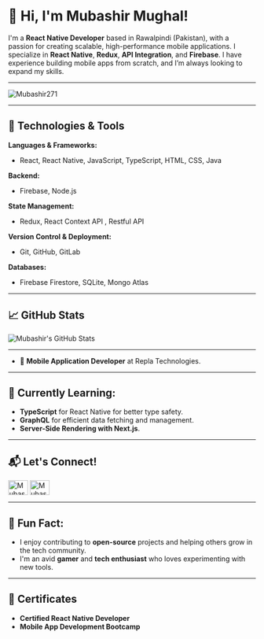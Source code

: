 # 👋 Hi, I'm Mubashir Mughal!

I'm a **React Native Developer** based in Rawalpindi (Pakistan), with a passion for creating scalable, high-performance mobile applications. I specialize in **React Native**, **Redux**, **API Integration**, and **Firebase**. I have experience building mobile apps from scratch, and I’m always looking to expand my skills.

---
<p align="left"> <img src="https://komarev.com/ghpvc/?username=Mubashir271&label=Profile%20views&color=0e75b6&style=flat" alt="Mubashir271" /> </p>

---

## 🔧 Technologies & Tools

**Languages & Frameworks:**
- React, React Native, JavaScript, TypeScript, HTML, CSS, Java 

**Backend:**
- Firebase, Node.js

**State Management:**
- Redux, React Context API , Restful API

**Version Control & Deployment:**
- Git, GitHub, GitLab

**Databases:**
- Firebase Firestore, SQLite, Mongo Atlas

---

## 📈 GitHub Stats

![Mubashir's GitHub Stats](https://github-readme-stats.vercel.app/api?username=Mubashir271&show_icons=true&count_private=true&hide=prs&hide_title=true)

---

- 💼 **Mobile Application Developer** at Repla Technologies.

---

## 🌱 Currently Learning:

- **TypeScript** for React Native for better type safety.
- **GraphQL** for efficient data fetching and management.
- **Server-Side Rendering with Next.js**.

---

## 📬 Let's Connect!

<p align="left">
<a href="https://www.linkedin.com/in/mubashirmughal271/" target="_blank"><img align="center" src="https://raw.githubusercontent.com/rahuldkjain/github-profile-readme-generator/master/src/images/icons/Social/linked-in-alt.svg" alt="Mubashir271" height="30" width="40" /></a>
<a href="https://instagram.com/ssup.mubashir_" target="_blank"><img align="center" src="https://raw.githubusercontent.com/rahuldkjain/github-profile-readme-generator/master/src/images/icons/Social/instagram.svg" alt="Mubashir271" height="30" width="40" /></a>
</p>

---

## 💬 Fun Fact:

- I enjoy contributing to **open-source** projects and helping others grow in the tech community. 
- I'm an avid **gamer** and **tech enthusiast** who loves experimenting with new tools.

---

## 📜 Certificates

- **Certified React Native Developer** 
- **Mobile App Development Bootcamp** 
